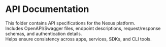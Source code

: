 # API Documentation

This folder contains API specifications for the Nexus platform.  
Includes OpenAPI/Swagger files, endpoint descriptions, request/response schemas, and authentication details.  
Helps ensure consistency across apps, services, SDKs, and CLI tools.

